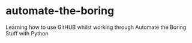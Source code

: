 # automate-the-boring
Learning how to use GitHUB whilst working through Automate the Boring Stuff with Python
